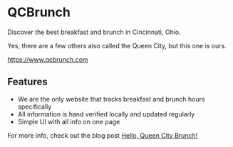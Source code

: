 # QCBrunch

Discover the best breakfast and brunch in Cincinnati, Ohio.

Yes, there are a few others also called the Queen City, but this one is ours.

https://www.qcbrunch.com

## Features

- We are the only website that tracks breakfast and brunch hours specifically
- All information is hand verified locally and updated regularly
- Simple UI with all info on one page

For more info, check out the blog post [Hello, Queen City Brunch!](http://blog.tedmiston.com/queen-city-brunch/)
